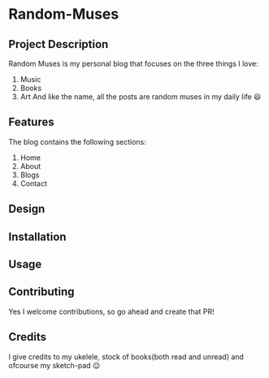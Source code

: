 # Random-Muses

## Project Description
Random  Muses is my personal blog that focuses on the three things I love:
1. Music
2. Books
3. Art
And like the name, all the posts are random muses in my daily life :smiley:

## Features
The blog contains the following sections:
1. Home
2. About
3. Blogs
4. Contact

## Design

## Installation

## Usage

## Contributing
Yes I welcome contributions, so go ahead and create that PR!

## Credits
I give credits to my ukelele, stock of books(both read and unread) and ofcourse my sketch-pad :wink:

